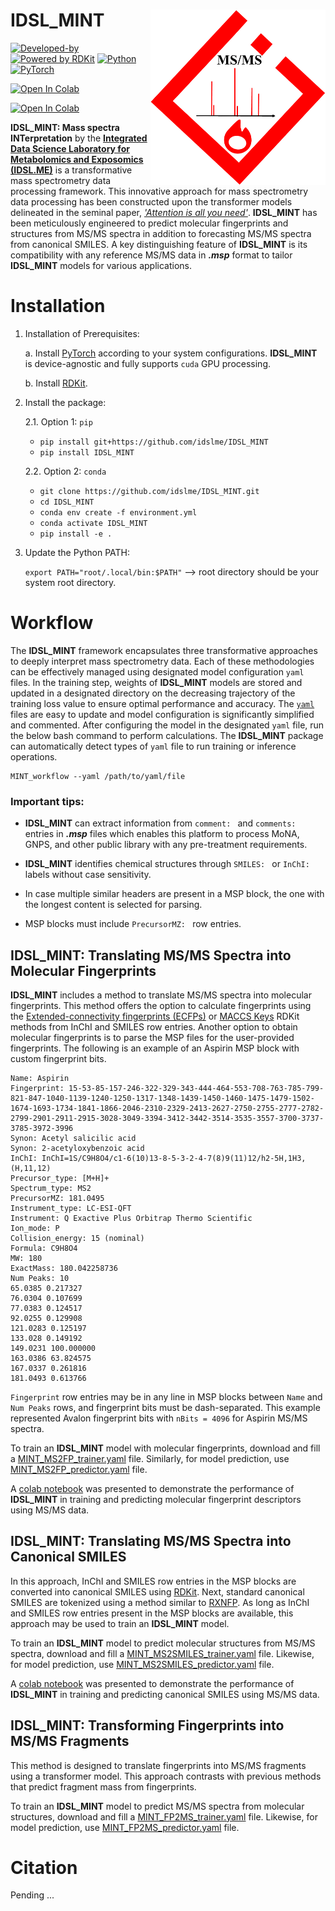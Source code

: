 # IDSL_MINT<img src='MINT_educational_files/Figures/IDSL_MINT-logo.png' width="280px" align="right" />
<!-- badges: start -->
[![Developed-by](https://img.shields.io/badge/Developed_by-Sadjad_Fakouri_Baygi-blue)](https://github.com/sajfb)
[![Powered by RDKit](https://img.shields.io/badge/Powered%20by-RDKit-3838ff.svg?logo=data:image/png;base64,iVBORw0KGgoAAAANSUhEUgAAABAAAAAQBAMAAADt3eJSAAAABGdBTUEAALGPC/xhBQAAACBjSFJNAAB6JgAAgIQAAPoAAACA6AAAdTAAAOpgAAA6mAAAF3CculE8AAAAFVBMVEXc3NwUFP8UPP9kZP+MjP+0tP////9ZXZotAAAAAXRSTlMAQObYZgAAAAFiS0dEBmFmuH0AAAAHdElNRQfmAwsPGi+MyC9RAAAAQElEQVQI12NgQABGQUEBMENISUkRLKBsbGwEEhIyBgJFsICLC0iIUdnExcUZwnANQWfApKCK4doRBsKtQFgKAQC5Ww1JEHSEkAAAACV0RVh0ZGF0ZTpjcmVhdGUAMjAyMi0wMy0xMVQxNToyNjo0NyswMDowMDzr2J4AAAAldEVYdGRhdGU6bW9kaWZ5ADIwMjItMDMtMTFUMTU6MjY6NDcrMDA6MDBNtmAiAAAAAElFTkSuQmCC)](https://www.rdkit.org/)
[![Python](https://img.shields.io/pypi/pyversions/d3blocks)](https://img.shields.io/pypi/pyversions/d3blocks)
[![PyTorch](https://img.shields.io/badge/PyTorch-EE4C2C?style=for-the-badge&logo=pytorch&logoColor=white)](https://github.com/pytorch)

[![Open In Colab](https://colab.research.google.com/assets/colab-badge.svg)](https://colab.research.google.com/drive/16A-Hw6S_04nxlopp7yefZkVB5Aakcodu#scrollTo=E4o1pG-tZNDR)

[![Open In Colab](https://colab.research.google.com/assets/colab-badge.svg)](https://colab.research.google.com/drive/1UUZwCpI4b0adHZ3y4JTRDPlin-KAWIvQ#scrollTo=RbAS-ZFPVOqM)
<!-- badges: end -->

**IDSL_MINT: Mass spectra INTerpretation** by the [**Integrated Data Science Laboratory for Metabolomics and Exposomics (IDSL.ME)**](https://www.idsl.me) is a transformative mass spectrometry data processing framework. This innovative approach for mass spectrometry data processing has been constructed upon the transformer models delineated in the seminal paper, [*'Attention is all you need'*](https://arxiv.org/abs/1706.03762). **IDSL_MINT** has been meticulously engineered to predict molecular fingerprints and structures from MS/MS spectra in addition to forecasting MS/MS spectra from canonical SMILES. A key distinguishing feature of **IDSL_MINT** is its compatibility with any reference MS/MS data in ***.msp*** format to tailor **IDSL_MINT** models for various applications.

# Installation

1. Installation of Prerequisites:
    
    a. Install [PyTorch](https://pytorch.org/get-started/locally) according to your system configurations. **IDSL_MINT** is device-agnostic and fully supports `cuda` GPU processing.

    b. Install [RDKit](https://www.rdkit.org/docs/Install.html).

2. Install the package:

	2.1. Option 1: `pip`
	
	- `pip install git+https://github.com/idslme/IDSL_MINT`
	- `pip install IDSL_MINT`
    
	2.2. Option 2: `conda`

	- `git clone https://github.com/idslme/IDSL_MINT.git`
	- `cd IDSL_MINT`
	- `conda env create -f environment.yml`
	- `conda activate IDSL_MINT`
	- `pip install -e .`

3. Update the Python PATH:

	`export PATH="root/.local/bin:$PATH"` --> root directory should be your system root directory.


# Workflow
The **IDSL_MINT** framework encapsulates three transformative approaches to deeply interpret mass spectrometry data. Each of these methodologies can be effectively managed using designated model configuration `yaml` files. In the training step, weights of **IDSL_MINT** models are stored and updated in a designated directory on the decreasing trajectory of the training loss value to ensure optimal performance and accuracy. The [`yaml`](https://github.com/idslme/IDSL_MINT/tree/main/YAML) files are easy to update and model configuration is significantly simplified and commented. After configuring the model in the designated `yaml` file, run the below bash command to perform calculations. The **IDSL_MINT** package can automatically detect types of `yaml` file to run training or inference operations.

    MINT_workflow --yaml /path/to/yaml/file

### Important tips:
- **IDSL_MINT** can extract information from `comment: ` and `comments: ` entries in ***.msp*** files which enables this platform to process MoNA, GNPS, and other public library with any pre-treatment requirements.

- **IDSL_MINT** identifies chemical structures through `SMILES: ` or `InChI: ` labels without case sensitivity.

- In case multiple similar headers are present in a MSP block, the one with the longest content is selected for parsing.

- MSP blocks must include `PrecursorMZ: ` row entries.


## IDSL_MINT: Translating MS/MS Spectra into Molecular Fingerprints
**IDSL_MINT** includes a method to translate MS/MS spectra into molecular fingerprints. This method offers the option to calculate fingerprints using the [Extended-connectivity fingerprints (ECFPs)](https://doi.org/10.1021/ci100050t) or [MACCS Keys](https://doi.org/10.1021/ci200081k) RDKit methods from InChI and SMILES row entries. Another option to obtain molecular fingerprints is to parse the MSP files for the user-provided fingerprints. The following is an example of an Aspirin MSP block with custom fingerprint bits.


    Name: Aspirin
    Fingerprint: 15-53-85-157-246-322-329-343-444-464-553-708-763-785-799-821-847-1040-1139-1240-1250-1317-1348-1439-1450-1460-1475-1479-1502-1674-1693-1734-1841-1866-2046-2310-2329-2413-2627-2750-2755-2777-2782-2799-2901-2911-2915-3028-3049-3394-3412-3442-3514-3535-3557-3700-3737-3785-3972-3996
    Synon: Acetyl salicilic acid
    Synon: 2-acetyloxybenzoic acid
    InChI: InChI=1S/C9H8O4/c1-6(10)13-8-5-3-2-4-7(8)9(11)12/h2-5H,1H3,(H,11,12)
    Precursor_type: [M+H]+
    Spectrum_type: MS2
    PrecursorMZ: 181.0495
    Instrument_type: LC-ESI-QFT
    Instrument: Q Exactive Plus Orbitrap Thermo Scientific
    Ion_mode: P
    Collision_energy: 15 (nominal)
    Formula: C9H8O4
    MW: 180
    ExactMass: 180.042258736
    Num Peaks: 10
    65.0385 0.217327
    76.0304 0.107699
    77.0383 0.124517
    92.0255 0.129908
    121.0283 0.125197
    133.028 0.149192
    149.0231 100.000000
    163.0386 63.824575
    167.0337 0.261816
    181.0493 0.613766


`Fingerprint` row entries may be in any line in MSP blocks between `Name` and `Num Peaks` rows, and fingerprint bits must be dash-separated. This example represented Avalon fingerprint bits with `nBits = 4096` for Aspirin MS/MS spectra.

To train an **IDSL_MINT** model with molecular fingerprints, download and fill a [MINT_MS2FP_trainer.yaml](https://github.com/idslme/IDSL_MINT/tree/main/YAML/MINT_MS2FP_trainer.yaml) file. Similarly, for model prediction, use [MINT_MS2FP_predictor.yaml](https://github.com/idslme/IDSL_MINT/tree/main/YAML/MINT_MS2FP_predictor.yaml) file.

A [colab notebook](https://colab.research.google.com/drive/16A-Hw6S_04nxlopp7yefZkVB5Aakcodu#scrollTo=E4o1pG-tZNDR) was presented to demonstrate the performance of **IDSL_MINT** in training and predicting molecular fingerprint descriptors using MS/MS data.

## IDSL_MINT: Translating MS/MS Spectra into Canonical SMILES

In this approach, InChI and SMILES row entries in the MSP blocks are converted into canonical SMILES using [RDKit](https://www.rdkit.org). Next, standard canonical SMILES are tokenized using a method similar to [RXNFP](https://rxn4chemistry.github.io/rxnfp). As long as InChI and SMILES row entries present in the MSP blocks are available, this approach may be used to train an **IDSL_MINT** model.

To train an **IDSL_MINT** model to predict molecular structures from MS/MS spectra, download and fill a [MINT_MS2SMILES_trainer.yaml](https://github.com/idslme/IDSL_MINT/tree/main/YAML/MINT_MS2SMILES_trainer.yaml) file. Likewise, for model prediction, use [MINT_MS2SMILES_predictor.yaml](https://github.com/idslme/IDSL_MINT/tree/main/YAML/MINT_MS2SMILES_predictor.yaml) file.

A [colab notebook](https://colab.research.google.com/drive/1UUZwCpI4b0adHZ3y4JTRDPlin-KAWIvQ#scrollTo=RbAS-ZFPVOqM) was presented to demonstrate the performance of **IDSL_MINT** in training and predicting canonical SMILES using MS/MS data.

## IDSL_MINT: Transforming Fingerprints into MS/MS Fragments

This method is designed to translate fingerprints into MS/MS fragments using a transformer model. This approach contrasts with previous methods that predict fragment mass from fingerprints. 

To train an **IDSL_MINT** model to predict MS/MS spectra from molecular structures, download and fill a [MINT_FP2MS_trainer.yaml](https://github.com/idslme/IDSL_MINT/tree/main/YAML/MINT_FP2MS_trainer.yaml) file. Likewise, for model prediction, use [MINT_FP2MS_predictor.yaml](https://github.com/idslme/IDSL_MINT/tree/main/YAML/MINT_FP2MS_predictor.yaml) file.

# Citation
Pending ...